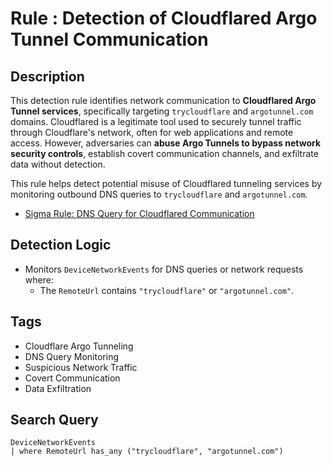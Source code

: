# Rule : Detection of Cloudflared Argo Tunnel Communication

## Description
This detection rule identifies network communication to **Cloudflared Argo Tunnel services**, specifically targeting `trycloudflare` and `argotunnel.com` domains. Cloudflared is a legitimate tool used to securely tunnel traffic through Cloudflare's network, often for web applications and remote access. However, adversaries can **abuse Argo Tunnels to bypass network security controls**, establish covert communication channels, and exfiltrate data without detection.

This rule helps detect potential misuse of Cloudflared tunneling services by monitoring outbound DNS queries to `trycloudflare` and `argotunnel.com`.

- [Sigma Rule: DNS Query for Cloudflared Communication](https://github.com/SigmaHQ/sigma/blob/master/rules/windows/dns_query/dns_query_win_cloudflared_communication.yml)

## Detection Logic
- Monitors `DeviceNetworkEvents` for DNS queries or network requests where:
  - The `RemoteUrl` contains `"trycloudflare"` or `"argotunnel.com"`.

## Tags
- Cloudflare Argo Tunneling
- DNS Query Monitoring
- Suspicious Network Traffic
- Covert Communication
- Data Exfiltration

## Search Query
```kql
DeviceNetworkEvents
| where RemoteUrl has_any ("trycloudflare", "argotunnel.com")
```
